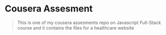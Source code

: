 # Cousera Assesment

> This is one of my cousera assesments repo on Javascript Full-Stack course and it contains the files for a healthcare website 
